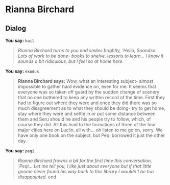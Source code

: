 # Rianna Birchard


## Dialog

**You say:** `hail`



>*Rianna Birchard turns to you and smiles brightly, 'Hello, Soandso.  Lots of work to be done- books to shelve, lessons to learn...  I know it sounds a bit ridiculous, but I feel so at home here.*

**You say:** `exodus`



>**Rianna Birchard says:** Wow, what an interesting subject- almost impossible to gather hard evidence on, even for me.  It seems that everyone was so taken off guard by the sudden change of scenery that no one bothered to keep any written record of the time.  First they had to figure out where they were and once they did there was so much disagreement as to what they should be doing- try to get home, stay where they were and settle in or put some distance between them and Seru should he and his people try to follow, which, of course they did.  All this lead to the formations of three of the four major cities here on Luclin, all with... oh listen to me go on, sorry.  We have only one book on the subject, but Peqi borrowed it just the other day.

**You say:** `peqi`



>*Rianna Birchard frowns a bit for the first time this conversation, 'Peqi... Let me tell you, I like just about everyone but if that little gnome never found his way back to this library I wouldn't be too disappointed.*
end
